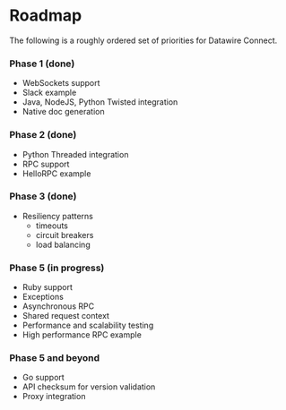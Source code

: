 Roadmap
=======

The following is a roughly ordered set of priorities for Datawire Connect.

### Phase 1 (done)

 - WebSockets support
 - Slack example
 - Java, NodeJS, Python Twisted integration
 - Native doc generation

### Phase 2 (done)

 - Python Threaded integration
 - RPC support
 - HelloRPC example

### Phase 3 (done)

 - Resiliency patterns
   + timeouts
   + circuit breakers
   + load balancing

### Phase 5 (in progress)

 - Ruby support
 - Exceptions
 - Asynchronous RPC
 - Shared request context
 - Performance and scalability testing
 - High performance RPC example

### Phase 5 and beyond

 - Go support
 - API checksum for version validation
 - Proxy integration
